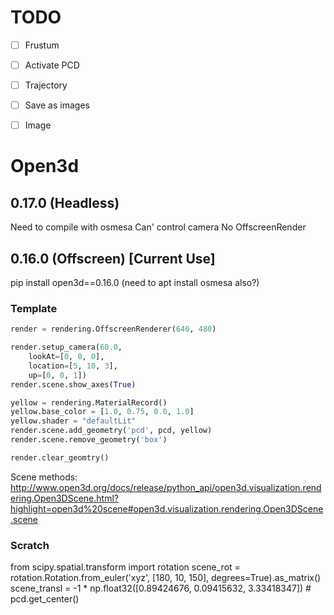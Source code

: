 # TODO

- [ ] Frustum
- [ ] Activate PCD
- [ ] Trajectory
- [ ] Save as images
- [ ] Image


# Open3d

## 0.17.0 (Headless)
Need to compile with osmesa
Can' control camera
No OffscreenRender


## 0.16.0 (Offscreen) [Current Use]
pip install open3d==0.16.0 (need to apt install osmesa also?)

### Template
```python
render = rendering.OffscreenRenderer(640, 480)

render.setup_camera(60.0, 
    lookAt=[0, 0, 0], 
    location=[5, 10, 3], 
    up=[0, 0, 1])
render.scene.show_axes(True)

yellow = rendering.MaterialRecord()
yellow.base_color = [1.0, 0.75, 0.0, 1.0]
yellow.shader = "defaultLit"
render.scene.add_geometry('pcd', pcd, yellow)
render.scene.remove_geometry('box')

render.clear_geomtry()
```
Scene methods: http://www.open3d.org/docs/release/python_api/open3d.visualization.rendering.Open3DScene.html?highlight=open3d%20scene#open3d.visualization.rendering.Open3DScene.scene

### Scratch
from scipy.spatial.transform import rotation
scene_rot = rotation.Rotation.from_euler('xyz', [180, 10, 150], degrees=True).as_matrix()
scene_transl = -1 * np.float32([0.89424676, 0.09415632, 3.33418347])  # pcd.get_center()